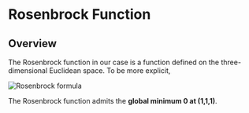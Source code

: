 # Rosenbrock Function
## Overview
The Rosenbrock function in our case is a function defined on the three-dimensional Euclidean space.
To be more explicit,

![Rosenbrock formula](https://i.imgur.com/7uEkXXt.png)

The Rosenbrock function admits the __global minimum 0 at (1,1,1)__.